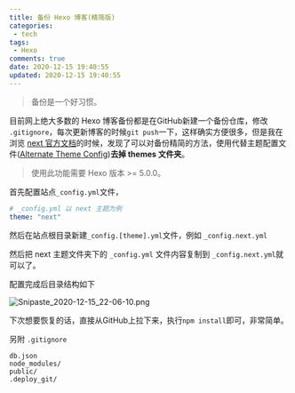 ```yaml
---
title: 备份 Hexo 博客(精简版)
categories:
 - tech
tags:
 - Hexo
comments: true
date: 2020-12-15 19:40:55
updated: 2020-12-15 19:40:55
---
```


> 备份是一个好习惯。

目前网上绝大多数的 Hexo 博客备份都是在GitHub新建一个备份仓库，修改 `.gitignore`，每次更新博客的时候`git push`一下，这样确实方便很多，但是我在浏览 [next 官方文档](https://theme-next.js.org/docs/getting-started/#Configuration)的时候，发现了可以对备份精简的方法，使用代替主题配置文件([Alternate Theme Config](https://theme-next.js.org/docs/getting-started/configuration.html))**去掉 themes 文件夹**。

>  使用此功能需要 Hexo 版本 >= 5.0.0。

<!-- more -->

首先配置站点`_config.yml`文件，

```yml
# _config.yml 以 next 主题为例
theme: "next"
```

然后在站点根目录新建`_config.[theme].yml`文件，例如 `_config.next.yml`

然后把 next 主题文件夹下的 `_config.yml` 文件内容复制到 `_config.next.yml`就可以了。

配置完成后目录结构如下 

![Snipaste_2020-12-15_22-06-10.png](https://i.loli.net/2020/12/15/vJ2YFQg3kEVelw4.png)

下次想要恢复的话，直接从GitHub上拉下来，执行`npm install`即可，非常简单。

另附 `.gitignore`
```
db.json
node_modules/
public/
.deploy_git/
```